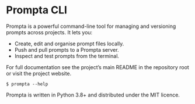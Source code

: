 # Prompta CLI

Prompta is a powerful command-line tool for managing and versioning prompts across projects. It lets you:

* Create, edit and organise prompt files locally.
* Push and pull prompts to a Prompta server.
* Inspect and test prompts from the terminal.

For full documentation see the project’s main README in the repository root or visit the project website.

```shell
$ prompta --help
```

Prompta is written in Python 3.8+ and distributed under the MIT licence.
